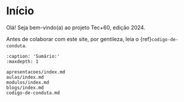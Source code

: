 # Início

Olá! Seja bem-vindo(a) ao projeto Tec+60, edição 2024.

Antes de colaborar com este site, por gentileza, leia o {ref}`codigo-de-conduta`.

```{toctree}
:caption: 'Sumário:'
:maxdepth: 1

apresentacoes/index.md
aulas/index.md
modulos/index.md
blogs/index.md
codigo-de-conduta.md
```

